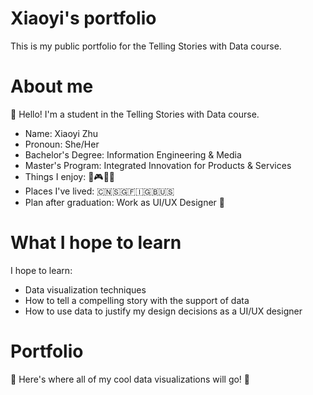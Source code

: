 # Xiaoyi's portfolio
This is my public portfolio for the Telling Stories with Data course.

# About me
👋 Hello! I'm a student in the Telling Stories with Data course.
* Name: Xiaoyi Zhu
* Pronoun: She/Her
* Bachelor's Degree: Information Engineering & Media
* Master's Program: Integrated Innovation for Products & Services
* Things I enjoy: :icecream::video_game::art::roller_coaster:
* Places I've lived: :cn::singapore::finland::uk::us:
* Plan after graduation: Work as UI/UX Designer :metal:

# What I hope to learn
I hope to learn:
* Data visualization techniques
* How to tell a compelling story with the support of data
* How to use data to justify my design decisions as a UI/UX designer

# Portfolio
:eyes: Here's where all of my cool data visualizations will go! :eyes:
